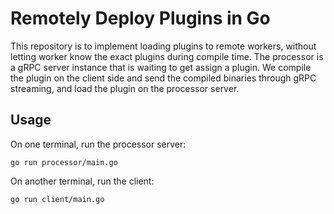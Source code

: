 # Remotely Deploy Plugins in Go

This repository is to implement loading plugins to remote workers, without letting worker know the exact plugins during compile time. The processor is a gRPC server instance that is waiting to get assign a plugin. We compile the plugin on the client side and send the compiled binaries through gRPC streaming, and load the plugin on the processor server.

## Usage
On one terminal, run the processor server:
```
go run processor/main.go
```

On another terminal, run the client:
```
go run client/main.go  
```